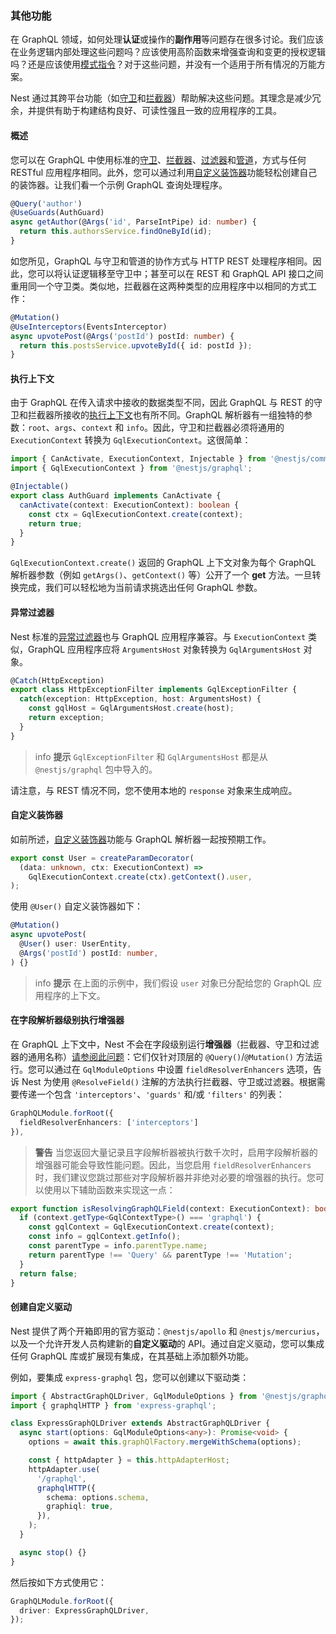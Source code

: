 ### 其他功能

在 GraphQL 领域，如何处理**认证**或操作的**副作用**等问题存在很多讨论。我们应该在业务逻辑内部处理这些问题吗？应该使用高阶函数来增强查询和变更的授权逻辑吗？还是应该使用[模式指令](https://www.apollographql.com/docs/apollo-server/schema/directives/)？对于这些问题，并没有一个适用于所有情况的万能方案。

Nest 通过其跨平台功能（如[守卫](/guards)和[拦截器](/interceptors)）帮助解决这些问题。其理念是减少冗余，并提供有助于构建结构良好、可读性强且一致的应用程序的工具。

#### 概述

您可以在 GraphQL 中使用标准的[守卫](/guards)、[拦截器](/interceptors)、[过滤器](/exception-filters)和[管道](/pipes)，方式与任何 RESTful 应用程序相同。此外，您可以通过利用[自定义装饰器](/custom-decorators)功能轻松创建自己的装饰器。让我们看一个示例 GraphQL 查询处理程序。

```typescript
@Query('author')
@UseGuards(AuthGuard)
async getAuthor(@Args('id', ParseIntPipe) id: number) {
  return this.authorsService.findOneById(id);
}
```

如您所见，GraphQL 与守卫和管道的协作方式与 HTTP REST 处理程序相同。因此，您可以将认证逻辑移至守卫中；甚至可以在 REST 和 GraphQL API 接口之间重用同一个守卫类。类似地，拦截器在这两种类型的应用程序中以相同的方式工作：

```typescript
@Mutation()
@UseInterceptors(EventsInterceptor)
async upvotePost(@Args('postId') postId: number) {
  return this.postsService.upvoteById({ id: postId });
}
```

#### 执行上下文

由于 GraphQL 在传入请求中接收的数据类型不同，因此 GraphQL 与 REST 的守卫和拦截器所接收的[执行上下文](https://docs.nestjs.com/fundamentals/execution-context)也有所不同。GraphQL 解析器有一组独特的参数：`root`、`args`、`context` 和 `info`。因此，守卫和拦截器必须将通用的 `ExecutionContext` 转换为 `GqlExecutionContext`。这很简单：

```typescript
import { CanActivate, ExecutionContext, Injectable } from '@nestjs/common';
import { GqlExecutionContext } from '@nestjs/graphql';

@Injectable()
export class AuthGuard implements CanActivate {
  canActivate(context: ExecutionContext): boolean {
    const ctx = GqlExecutionContext.create(context);
    return true;
  }
}
```

`GqlExecutionContext.create()` 返回的 GraphQL 上下文对象为每个 GraphQL 解析器参数（例如 `getArgs()`、`getContext()` 等）公开了一个 **get** 方法。一旦转换完成，我们可以轻松地为当前请求挑选出任何 GraphQL 参数。

#### 异常过滤器

Nest 标准的[异常过滤器](/exception-filters)也与 GraphQL 应用程序兼容。与 `ExecutionContext` 类似，GraphQL 应用程序应将 `ArgumentsHost` 对象转换为 `GqlArgumentsHost` 对象。

```typescript
@Catch(HttpException)
export class HttpExceptionFilter implements GqlExceptionFilter {
  catch(exception: HttpException, host: ArgumentsHost) {
    const gqlHost = GqlArgumentsHost.create(host);
    return exception;
  }
}
```

> info **提示** `GqlExceptionFilter` 和 `GqlArgumentsHost` 都是从 `@nestjs/graphql` 包中导入的。

请注意，与 REST 情况不同，您不使用本地的 `response` 对象来生成响应。

#### 自定义装饰器

如前所述，[自定义装饰器](/custom-decorators)功能与 GraphQL 解析器一起按预期工作。

```typescript
export const User = createParamDecorator(
  (data: unknown, ctx: ExecutionContext) =>
    GqlExecutionContext.create(ctx).getContext().user,
);
```

使用 `@User()` 自定义装饰器如下：

```typescript
@Mutation()
async upvotePost(
  @User() user: UserEntity,
  @Args('postId') postId: number,
) {}
```

> info **提示** 在上面的示例中，我们假设 `user` 对象已分配给您的 GraphQL 应用程序的上下文。

#### 在字段解析器级别执行增强器

在 GraphQL 上下文中，Nest 不会在字段级别运行**增强器**（拦截器、守卫和过滤器的通用名称）[请参阅此问题](https://github.com/nestjs/graphql/issues/320#issuecomment-511193229)：它们仅针对顶层的 `@Query()`/`@Mutation()` 方法运行。您可以通过在 `GqlModuleOptions` 中设置 `fieldResolverEnhancers` 选项，告诉 Nest 为使用 `@ResolveField()` 注解的方法执行拦截器、守卫或过滤器。根据需要传递一个包含 `'interceptors'`、`'guards'` 和/或 `'filters'` 的列表：

```typescript
GraphQLModule.forRoot({
  fieldResolverEnhancers: ['interceptors']
}),
```

> **警告** 当您返回大量记录且字段解析器被执行数千次时，启用字段解析器的增强器可能会导致性能问题。因此，当您启用 `fieldResolverEnhancers` 时，我们建议您跳过那些对字段解析器并非绝对必要的增强器的执行。您可以使用以下辅助函数来实现这一点：

```typescript
export function isResolvingGraphQLField(context: ExecutionContext): boolean {
  if (context.getType<GqlContextType>() === 'graphql') {
    const gqlContext = GqlExecutionContext.create(context);
    const info = gqlContext.getInfo();
    const parentType = info.parentType.name;
    return parentType !== 'Query' && parentType !== 'Mutation';
  }
  return false;
}
```

#### 创建自定义驱动

Nest 提供了两个开箱即用的官方驱动：`@nestjs/apollo` 和 `@nestjs/mercurius`，以及一个允许开发人员构建新的**自定义驱动**的 API。通过自定义驱动，您可以集成任何 GraphQL 库或扩展现有集成，在其基础上添加额外功能。

例如，要集成 `express-graphql` 包，您可以创建以下驱动类：

```typescript
import { AbstractGraphQLDriver, GqlModuleOptions } from '@nestjs/graphql';
import { graphqlHTTP } from 'express-graphql';

class ExpressGraphQLDriver extends AbstractGraphQLDriver {
  async start(options: GqlModuleOptions<any>): Promise<void> {
    options = await this.graphQlFactory.mergeWithSchema(options);

    const { httpAdapter } = this.httpAdapterHost;
    httpAdapter.use(
      '/graphql',
      graphqlHTTP({
        schema: options.schema,
        graphiql: true,
      }),
    );
  }

  async stop() {}
}
```

然后按如下方式使用它：

```typescript
GraphQLModule.forRoot({
  driver: ExpressGraphQLDriver,
});
```